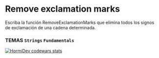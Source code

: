 # Remove exclamation marks

Escriba la función RemoveExclamationMarks que elimina todos los signos de exclamación de una cadena determinada.
### TEMAS `Strings` `Fundamentals`

<a href="https://www.codewars.com/users/HormiDev"><img src="https://www.codewars.com/users/HormiDev/badges/micro" alt="HormiDev codewars stats"></a>
